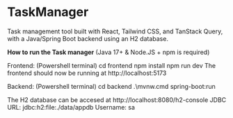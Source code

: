 # TaskManager
Task management tool built with React, Tailwind CSS, and TanStack Query, with a Java/Spring Boot backend using an H2 database.

**How to run the Task manager**
(Java 17+ & Node.JS + npm is required)

Frontend: 
(Powershell terminal)
cd frontend
npm install
npm run dev
The frontend should now be running at http://localhost:5173

Backend:
(Powershell terminal)
cd backend
.\mvnw.cmd spring-boot:run

The H2 database can be accesed at http://localhost:8080/h2-console
JDBC URL: jdbc:h2:file:./data/appdb
Username: sa 
